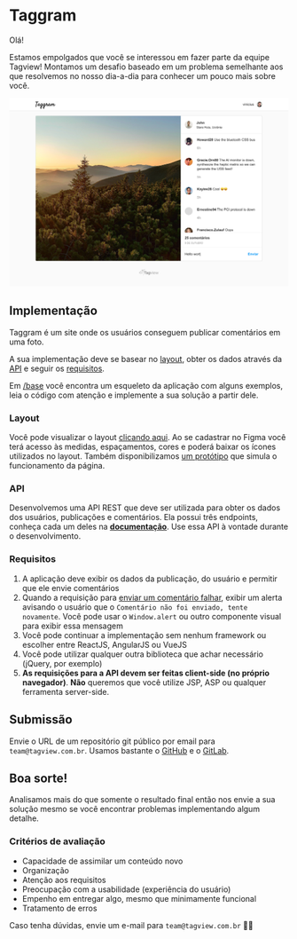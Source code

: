 # Taggram

Olá!

Estamos empolgados que você se interessou em fazer parte da equipe Tagview! Montamos um desafio baseado em um problema semelhante aos que resolvemos no nosso dia-a-dia para conhecer um pouco mais sobre você.

![Preview](preview.png)

## Implementação
Taggram é um site onde os usuários conseguem publicar comentários em uma foto.

A sua implementação deve se basear no [layout](#layout), obter os dados através da [API](#api) e seguir os [requisitos](#requisitos).

Em [/base](base) você encontra um esqueleto da aplicação com alguns exemplos, leia o código com atenção e implemente a sua solução a partir dele.

### Layout
Você pode visualizar o layout [clicando aqui](https://www.figma.com/file/96DdmM0aScr0uihjwx6LxM/Taggram?node-id=0%3A1). Ao se cadastrar no Figma você terá acesso às medidas, espaçamentos, cores e poderá baixar os ícones utilizados no layout. Também disponibilizamos [um protótipo](https://www.figma.com/proto/96DdmM0aScr0uihjwx6LxM/Taggram?node-id=1%3A2&viewport=396%2C310%2C0.5317721962928772&scaling=min-zoom) que simula o funcionamento da página.

### API
Desenvolvemos uma API REST que deve ser utilizada para obter os dados dos usuários, publicações e comentários. Ela possui três endpoints, conheça cada um deles na [**documentação**](API.md). Use essa API à vontade durante o desenvolvimento.

### Requisitos
1. A aplicação deve exibir os dados da publicação, do usuário e permitir que ele envie comentários
2. Quando a requisição para [enviar um comentário falhar](API.md#atenção-warning), exibir um alerta avisando o usuário que o `Comentário não foi enviado, tente novamente`. Você pode usar o `Window.alert` ou outro componente visual para exibir essa mensagem
3. Você pode continuar a implementação sem nenhum framework ou escolher entre ReactJS, AngularJS ou VueJS
4. Você pode utilizar qualquer outra biblioteca que achar necessário (jQuery, por exemplo)
5. **As requisições para a API devem ser feitas client-side (no próprio navegador)**. **Não** queremos que você utilize JSP, ASP ou qualquer ferramenta server-side.

## Submissão
Envie o URL de um repositório git público por email para `team@tagview.com.br`. Usamos bastante o [GitHub](https://github.com) e o [GitLab](https://gitlab.com).

## Boa sorte!
Analisamos mais do que somente o resultado final então nos envie a sua solução mesmo se você encontrar problemas implementando algum detalhe.

### Critérios de avaliação
- Capacidade de assimilar um conteúdo novo
- Organização
- Atenção aos requisitos
- Preocupação com a usabilidade (experiência do usuário)
- Empenho em entregar algo, mesmo que minimamente funcional
- Tratamento de erros

Caso tenha dúvidas, envie um e-mail para `team@tagview.com.br` :technologist:

